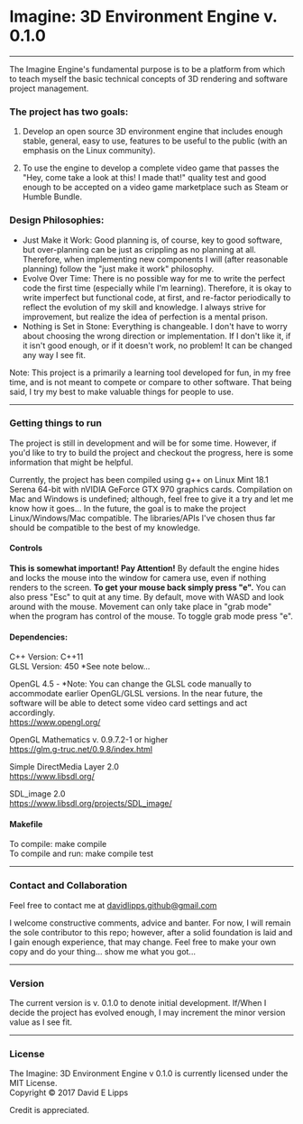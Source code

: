 # Imagine: 3D Environment Engine v. 0.1.0
---
The Imagine Engine's fundamental purpose is to be a platform from which to teach myself the basic technical concepts of 3D rendering and software project management.

### The project has two goals:

1. Develop an open source 3D environment engine that includes enough stable, general, easy to use, features to be useful to the public (with an emphasis on the Linux community).

2. To use the engine to develop a complete video game that passes the "Hey, come take a look at this! I made that!" quality test and good enough to be accepted on a video game marketplace such as Steam or Humble Bundle.

### Design Philosophies:

* Just Make it Work: Good planning is, of course, key to good software, but over-planning can be just as crippling as no planning at all. Therefore, when implementing new components I will (after reasonable planning) follow the "just make it work" philosophy. 
* Evolve Over Time: There is no possible way for me to write the perfect code the first time (especially while I'm learning). Therefore, it is okay to write imperfect but functional code, at first, and re-factor periodically to reflect the evolution of my skill and knowledge. I always strive for improvement, but realize the idea of perfection is a mental prison.
* Nothing is Set in Stone: Everything is changeable. I don't have to worry about choosing the wrong direction or implementation. If I don't like it, if it isn't good enough, or if it doesn't work, no problem! It can be changed any way I see fit.

Note: This project is a primarily a learning tool developed for fun, in my free time, and is not meant to compete or compare to other software. That being said, I try my best to make valuable things for people to use.

---
### Getting things to run
The project is still in development and will be for some time. However, if you'd like to try to build the project and checkout the progress, here is some information that might be helpful.

Currently, the project has been compiled using g++ on Linux Mint 18.1 Serena 64-bit with nVIDIA GeForce GTX 970 graphics cards. Compilation on Mac and Windows is undefined; although, feel free to give it a try and let me know how it goes... In the future, the goal is to make the project Linux/Windows/Mac compatible. The libraries/APIs I've chosen thus far should be compatible to the best of my knowledge.

#### Controls
**This is somewhat important! Pay Attention!** By default the engine hides and locks the mouse into the window for camera use, even if nothing renders to the screen. **To get your mouse back simply press "e".** You can also press "Esc" to quit at any time. By default, move with WASD and look around with the mouse. Movement can only take place in "grab mode" when the program has control of the mouse. To toggle grab mode press "e".

#### Dependencies:

C++ Version: C++11   
GLSL Version: 450 *See note below...

OpenGL 4.5 - *Note: You can change the GLSL code manually to accommodate earlier OpenGL/GLSL versions. In the near future, the software will be able to detect some video card settings and act accordingly.  
https://www.opengl.org/

OpenGL Mathematics v. 0.9.7.2-1 or higher  
https://glm.g-truc.net/0.9.8/index.html

Simple DirectMedia Layer 2.0  
https://www.libsdl.org/

SDL_image 2.0  
https://www.libsdl.org/projects/SDL_image/

#### Makefile

To compile: make compile  
To compile and run: make compile test

---
### Contact and Collaboration

Feel free to contact me at davidlipps.github@gmail.com

I welcome constructive comments, advice and banter. For now, I will remain the sole contributor to this repo; however, after a solid foundation is laid and I gain enough experience, that may change. Feel free to make your own copy and do your thing... show me what you got... 

---
### Version

The current version is v. 0.1.0 to denote initial development. If/When I decide the project has evolved enough, I may increment the minor version value as I see fit.

---
### License

The Imagine: 3D Environment Engine v 0.1.0 is currently licensed under the MIT License.   
Copyright © 2017 David E Lipps

Credit is appreciated.